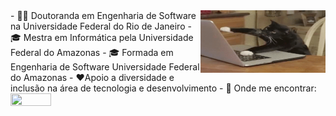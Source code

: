 <img align="right" height="100" width="200" src="https://github.com/sabrina-rocha/sabrina-rocha/blob/main/gatinho.gif">
- 👩‍🎓 Doutoranda em Engenharia de Software na Universidade Federal do Rio de Janeiro
- 🎓 Mestra em Informática pela Universidade Federal do Amazonas
- 🎓 Formada em Engenharia de Software Universidade Federal do Amazonas
- ❤️Apoio a diversidade e inclusão na área de tecnologia e desenvolvimento
- 📧 Onde me encontrar: <a [![Gmail Badge](https://img.shields.io/badge/-Gmail-c14438?style=flat-square&logo=Gmail&logoColor=white&link=mailto:sbrochaq@gmail.com)](mailto:sbrochaq@gmail.com) ></a>
<a href="https://t.me/sabrinarocha0" target="_blank"><img  height="20" width="65" src="https://img.shields.io/badge/Telegram-2CA5E0?style=for-the-badge&logo=telegram&logoColor=white" target="_blank"></a>

